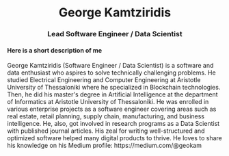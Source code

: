 <h1 align="center">George Kamtziridis</h1>
<h3 align="center">Lead Software Engineer / Data Scientist</h3>

<h4>Here is a short description of me</h4>
<p>
  George Kamtziridis (Software Engineer / Data Scientist) is a software and data enthusiast who aspires to solve technically challenging problems. He studied Electrical Engineering and Computer Engineering at Aristotle University of Thessaloniki where he specialized in Blockchain technologies. Then, he did his master's degree in Artificial Intelligence at the department of Informatics at Aristotle University of Thessaloniki. He was enrolled in various enterprise projects as a software engineer covering areas such as real estate, retail planning, supply chain, manufacturing, and business intelligence. He, also, got involved in research programs as a Data Scientist with published journal articles. His zeal for writing well-structured and optimized software helped many digital products to thrive. He loves to share his knowledge on his Medium profile: https://medium.com/@geokam
</p>
